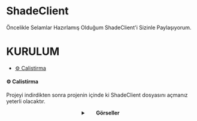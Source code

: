 # ShadeClient

Öncelikle Selamlar Hazırlamış Olduğum ShadeClient'i Sizinle Paylaşıyorum.

# KURULUM
- [⚙ Calistirma](#-gerekenler)

#### ⚙ Calistirma

Projeyi indirdikten sonra projenin içinde ki ShadeClient dosyasını açmanız yeterli olacaktır.

 <details>
    <summary align="center"> &nbsp; &nbsp; &nbsp; <b>Görseller</b></summary>
    <p align="center">
     <img src="https://media.discordapp.net/attachments/953333785150246912/1053401537239601265/gorsel1.PNG?width=1200&height=669">
     <img src="https://media.discordapp.net/attachments/953333785150246912/1053401536925016195/gorsel2.PNG?width=1203&height=670">
     <img src="https://media.discordapp.net/attachments/953333785150246912/1053354795026624583/gorsel3.PNG?width=1200&height=669">
     </p>
